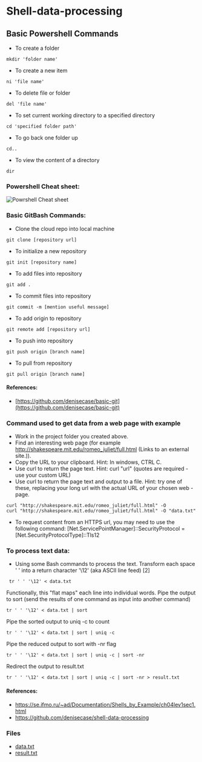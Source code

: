 # Shell-data-processing

## Basic Powershell Commands
- To create a folder
```
mkdir 'folder name'
```
- To create a new item
```
ni 'file name'
```
- To delete file or folder
```
del 'file name'
```
- To set current working directory to a specified directory
```
cd 'specified folder path'
```
- To go back one folder up
```
cd..
````
- To view the content of a directory
```
dir
```
### Powershell Cheat sheet:
![Powrshell Cheat sheet](./powershellCheatSheet.PNG)

### Basic GitBash Commands:

- Clone the cloud repo into local machine
```
git clone [repository url]
```
- To initialize a new repository
```
git init [repository name]
```
- To add files into repository
```
git add .
```
- To commit files into repository
```
git commit -m [mention useful message]
```
- To add origin to repository
```
git remote add [repository url]
```
- To push into repository
```
git push origin [branch name]
```
- To pull from repository
```
git pull origin [branch name]
```
#### References:
- [https://github.com/denisecase/basic-git](https://github.com/denisecase/basic-git)


### Command used to get data from a web page with example
- Work in the project folder you created above.
- Find an interesting web page (for example http://shakespeare.mit.edu/romeo_juliet/full.html (Links to an external site.)).
- Copy the URL to your clipboard. Hint: In windows, CTRL C.
- Use curl to return the page text. Hint: curl "url"  (quotes are required - use your custom URL)
- Use curl to return the page text and output to a file. Hint: try one of these, replacing your long url with the actual URL of your chosen web - page.
```
curl "http://shakespeare.mit.edu/romeo_juliet/full.html" -O 
curl "http://shakespeare.mit.edu/romeo_juliet/full.html" -O "data.txt"
```
- To request content from an HTTPS url, you may need to use the following command:
[Net.ServicePointManager]::SecurityProtocol = [Net.SecurityProtocolType]::Tls12

### To process text data:

- Using some Bash commands to process the text.
Transform each space ' ' into a return character '\12' (aka ASCII line feed) [2]
```
 tr ' ' '\12' < data.txt
```
Functionally, this "flat maps" each line into individual words. 
Pipe the output to sort (send the results of one command as input into another command)
```
tr ' ' '\12' < data.txt | sort
```
Pipe the sorted output to uniq -c to count
```
tr ' ' '\12' < data.txt | sort | uniq -c
```
Pipe the reduced output to sort with -nr flag
```
tr ' ' '\12' < data.txt | sort | uniq -c | sort -nr
```
Redirect the output to result.txt
```
tr ' ' '\12' < data.txt | sort | uniq -c | sort -nr > result.txt
```
#### References:
- https://se.ifmo.ru/~ad/Documentation/Shells_by_Example/ch04lev1sec1.html
- https://github.com/denisecase/shell-data-processing

### Files

- [data.txt](./data.txt)
- [result.txt](./result.txt)
